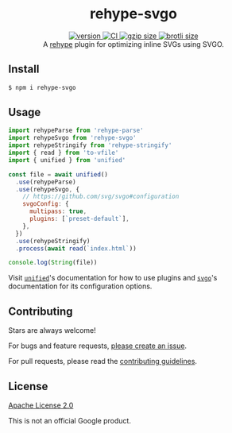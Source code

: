 <h1 align="center">
  rehype-svgo
</h1>

<div align="center">
  <a href="https://npmjs.org/package/rehype-svgo">
    <img src="https://badgen.net/npm/v/rehype-svgo" alt="version" />
  </a>
  <a href="https://github.com/TomerAberbach/rehype-svgo/actions">
    <img src="https://github.com/TomerAberbach/rehype-svgo/workflows/CI/badge.svg" alt="CI" />
  </a>
  <a href="https://unpkg.com/rehype-svgo/dist/index.js">
    <img src="https://deno.bundlejs.com/?q=rehype-svgo&badge" alt="gzip size" />
  </a>
  <a href="https://unpkg.com/rehype-svgo/dist/index.js">
    <img src="https://deno.bundlejs.com/?q=rehype-svgo&config={%22compression%22:{%22type%22:%22brotli%22}}&badge" alt="brotli size" />
  </a>
</div>

<div align="center">
  A <a href="https://github.com/rehypejs/rehype">rehype</a> plugin for optimizing inline SVGs using SVGO.
</div>

## Install

```sh
$ npm i rehype-svgo
```

## Usage

```js
import rehypeParse from 'rehype-parse'
import rehypeSvgo from 'rehype-svgo'
import rehypeStringify from 'rehype-stringify'
import { read } from 'to-vfile'
import { unified } from 'unified'

const file = await unified()
  .use(rehypeParse)
  .use(rehypeSvgo, {
    // https://github.com/svg/svgo#configuration
    svgoConfig: {
      multipass: true,
      plugins: [`preset-default`],
    },
  })
  .use(rehypeStringify)
  .process(await read(`index.html`))

console.log(String(file))
```

Visit [`unified`](https://github.com/unifiedjs/unified)'s documentation for how
to use plugins and [`svgo`](https://github.com/svg/svgo#configuration)'s
documentation for its configuration options.

## Contributing

Stars are always welcome!

For bugs and feature requests,
[please create an issue](https://github.com/TomerAberbach/rehype-svgo/issues/new).

For pull requests, please read the
[contributing guidelines](https://github.com/TomerAberbach/rehype-svgo/blob/main/contributing.md).

## License

[Apache License 2.0](https://github.com/TomerAberbach/rehype-svgo/blob/main/license)

This is not an official Google product.
